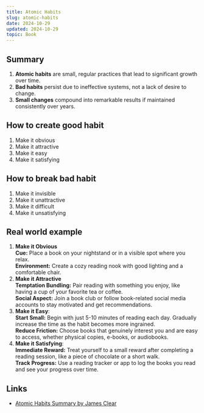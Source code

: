 ```yaml
---
title: Atomic Habits
slug: atomic-habits
date: 2024-10-29
updated: 2024-10-29
topic: Book
---
```


## Summary

1.  **Atomic habits** are small, regular practices that lead to significant growth over time.
2.  **Bad habits** persist due to ineffective systems, not a lack of desire to change.
3.  **Small changes** compound into remarkable results if maintained consistently over years.

## How to create good habit

1. Make it obvious
2. Make it attractive
3. Make it easy
4. Make it satisfying

## How to break bad habit

1. Make it invisible
2. Make it unattractive
3. Make it difficult
4. Make it unsatisfying

## Real world example

1. **Make it Obvious**  
   **Cue:** Place a book on your nightstand or in a visible spot where you relax.  
   **Environment:** Create a cozy reading nook with good lighting and a comfortable chair.
2. **Make it Attractive**  
   **Temptation Bundling:** Pair reading with something you enjoy, like having a cup of your favorite tea or coffee.  
   **Social Aspect:** Join a book club or follow book-related social media accounts to stay motivated and get recommendations.
3. **Make it Easy**:  
   **Start Small:** Begin with just 5-10 minutes of reading each day. Gradually increase the time as the habit becomes more ingrained.  
   **Reduce Friction:** Choose books that genuinely interest you and are easy to access, whether physical copies, e-books, or audiobooks.
4. **Make it Satisfying**:  
   **Immediate Reward:** Treat yourself to a small reward after completing a reading session, like a piece of chocolate or a short walk.  
   **Track Progress:** Use a reading tracker or app to log the books you read and see your progress over time.

## Links

- [Atomic Habits Summary by James Clear](https://jamesclear.com/atomic-habits-summary)

